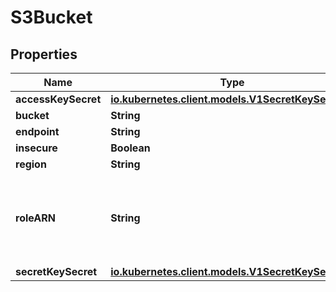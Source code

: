 

# S3Bucket

## Properties

Name | Type | Description | Notes
------------ | ------------- | ------------- | -------------
**accessKeySecret** | [**io.kubernetes.client.models.V1SecretKeySelector**](io.kubernetes.client.models.V1SecretKeySelector.md) |  |  [optional]
**bucket** | **String** |  |  [optional]
**endpoint** | **String** |  |  [optional]
**insecure** | **Boolean** |  |  [optional]
**region** | **String** |  |  [optional]
**roleARN** | **String** | RoleARN is the Amazon Resource Name (ARN) of the role to assume. |  [optional]
**secretKeySecret** | [**io.kubernetes.client.models.V1SecretKeySelector**](io.kubernetes.client.models.V1SecretKeySelector.md) |  |  [optional]



